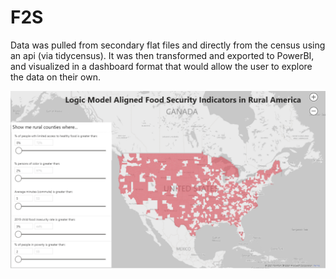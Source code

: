 # F2S

Data was pulled from secondary flat files and directly from the census using an api (via tidycensus). It was then transformed and exported to PowerBI, and visualized in a dashboard format that would allow the user to explore the data on their own. 

![Used data to create this map](https://github.com/JonFain90/F2S/blob/main/rmd/git_img.PNG)
